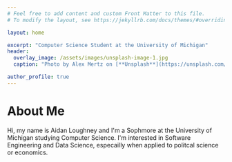 ```yaml
---
# Feel free to add content and custom Front Matter to this file.
# To modify the layout, see https://jekyllrb.com/docs/themes/#overriding-theme-defaults

layout: home

excerpt: "Computer Science Student at the University of Michigan"
header:
  overlay_image: /assets/images/unsplash-image-1.jpg
  caption: "Photo by Alex Mertz on [**Unsplash**](https://unsplash.com/photos/tDSmhEFfasI)"

author_profile: true
---
```


# About Me 
Hi, my name is Aidan Loughney and I'm a Sophmore at the University of Michigan studying Computer Science.
I'm interested in Software Engineering and Data Science, especailly when applied to politcal science or economics.
